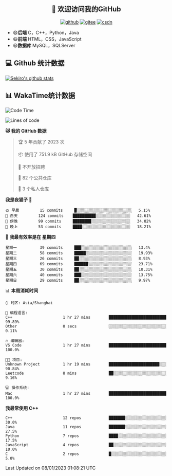 <h2 align="center">👋 欢迎访问我的GitHub</h2>
<p align="center">
  <a href="https://666wxy666.github.io/"><img src="https://img.shields.io/badge/GitHub-24292e" alt="github"></a>
  <a href="https://gitee.com/wxy_666"><img src="https://img.shields.io/badge/Gitee-fe7300" alt="gitee"></a>
  <a href="https://blog.csdn.net/WXY_666"><img src="https://img.shields.io/badge/CSDN-cf000e" alt="csdn"></a>
</p>

- 😄**后端** C，C++，Python，Java
- 😃**前端** HTML，CSS，JavaScript
- 😆**数据库** MySQL，SQLServer

## 💻 Github 统计数据
[![Sekiro's github stats](https://github-readme-stats.vercel.app/api?username=666WXY666)](https://666wxy666.github.io/)

## 📊 WakaTime统计数据

<!--START_SECTION:waka-->
![Code Time](http://img.shields.io/badge/Code%20Time-1%2C436%20hrs%2035%20mins-blue)

![Lines of code](https://img.shields.io/badge/%E4%BB%8E%E3%80%8CHello%20World%E3%80%8D%E8%B5%B7%E6%88%91%E5%B7%B2%E7%BB%8F%E5%86%99%E4%BA%86--329%20Thousand%20%E8%A1%8C%E4%BB%A3%E7%A0%81-blue)

**🐱 我的 GitHub 数据** 

> 🏆 5 年贡献了 2023 次
 > 
> 📦  使用了 751.9 kB GitHub 存储空间 
 > 
> 🚫 不开放招聘
 > 
> 📜 82 个公共仓库 
 > 
> 🔑 3 个私人仓库  
 > 
**我是夜猫子 🦉** 

```text
🌞 早晨         15 commits     █░░░░░░░░░░░░░░░░░░░░░░░░   5.15% 
🌆 白天         124 commits    ██████████░░░░░░░░░░░░░░░   42.61% 
🌃 傍晚         99 commits     ████████░░░░░░░░░░░░░░░░░   34.02% 
🌙 晚上         53 commits     ████░░░░░░░░░░░░░░░░░░░░░   18.21%

```
📅 **我最有效率是在 星期四** 

```text
星期一          39 commits     ███░░░░░░░░░░░░░░░░░░░░░░   13.4% 
星期二          58 commits     █████░░░░░░░░░░░░░░░░░░░░   19.93% 
星期三          26 commits     ██░░░░░░░░░░░░░░░░░░░░░░░   8.93% 
星期四          69 commits     ██████░░░░░░░░░░░░░░░░░░░   23.71% 
星期五          30 commits     ██░░░░░░░░░░░░░░░░░░░░░░░   10.31% 
星期六          40 commits     ███░░░░░░░░░░░░░░░░░░░░░░   13.75% 
星期日          29 commits     ██░░░░░░░░░░░░░░░░░░░░░░░   9.97%

```


📊 **本周消耗时间** 

```text
⌚︎ 时区: Asia/Shanghai

💬 编程语言: 
C++                      1 hr 27 mins        █████████████████████████   99.89% 
Other                    0 secs              ░░░░░░░░░░░░░░░░░░░░░░░░░   0.11%

🔥 编辑器: 
VS Code                  1 hr 27 mins        █████████████████████████   100.0%

🐱‍💻 项目: 
Unknown Project          1 hr 19 mins        ██████████████████████░░░   90.84% 
Leetcode                 8 mins              ██░░░░░░░░░░░░░░░░░░░░░░░   9.16%

💻 操作系统: 
Mac                      1 hr 27 mins        █████████████████████████   100.0%

```

**我最常使用 C++** 

```text
C++                      12 repos            ███████░░░░░░░░░░░░░░░░░░   30.0% 
Java                     11 repos            ███████░░░░░░░░░░░░░░░░░░   27.5% 
Python                   7 repos             ████░░░░░░░░░░░░░░░░░░░░░   17.5% 
JavaScript               4 repos             ██░░░░░░░░░░░░░░░░░░░░░░░   10.0% 
C                        2 repos             █░░░░░░░░░░░░░░░░░░░░░░░░   5.0%

```



 Last Updated on 08/01/2023 01:08:21 UTC
<!--END_SECTION:waka-->

<!--
**666WXY666/666WXY666** is a ✨ _special_ ✨ repository because its `README.md` (this file) appears on your GitHub profile.

Here are some ideas to get you started:

- 🔭 I’m currently working on ...
- 🌱 I’m currently learning ...
- 👯 I’m looking to collaborate on ...
- 🤔 I’m looking for help with ...
- 💬 Ask me about ...
- 📫 How to reach me: ...
- 😄 Pronouns: ...
- ⚡ Fun fact: ...
-->

